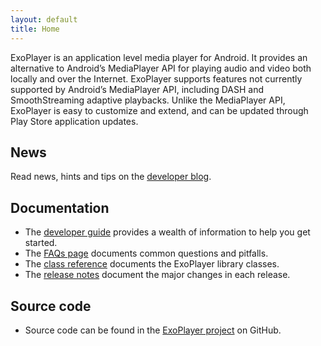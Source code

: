 ```yaml
---
layout: default
title: Home
---
```


ExoPlayer is an application level media player for Android. It provides an
alternative to Android’s MediaPlayer API for playing audio and video both
locally and over the Internet. ExoPlayer supports features not currently
supported by Android’s MediaPlayer API, including DASH and SmoothStreaming
adaptive playbacks. Unlike the MediaPlayer API, ExoPlayer is easy to customize
and extend, and can be updated through Play Store application updates.

## News ##

Read news, hints and tips on the
[developer blog](https://medium.com/google-exoplayer).

## Documentation ##

* The [developer guide][] provides a wealth of information to help you get
  started.
* The [FAQs page][] documents common questions and pitfalls.
* The [class reference][] documents the ExoPlayer library classes.
* The [release notes][] document the major changes in each release.

[developer guide]: https://google.github.io/ExoPlayer/guide.html
[FAQs page]: https://google.github.io/ExoPlayer/faqs.html
[class reference]: https://google.github.io/ExoPlayer/doc/reference
[release notes]: https://github.com/google/ExoPlayer/blob/dev-v2/RELEASENOTES.md

## Source code ##

* Source code can be found in the [ExoPlayer project][] on GitHub.

[ExoPlayer project]: https://github.com/google/ExoPlayer
